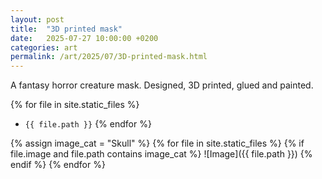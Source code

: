 ```yaml
---
layout: post
title:  "3D printed mask"
date:   2025-07-27 10:00:00 +0200
categories: art
permalink: /art/2025/07/3D-printed-mask.html
---
```

A fantasy horror creature mask. Designed, 3D printed, glued and painted.

{% for file in site.static_files %}
- `{{ file.path }}`
{% endfor %}

{% assign image_cat = "Skull" %}
{% for file in site.static_files %}
  {% if file.image and file.path contains image_cat %}
![Image]({{ file.path }})
  {% endif %}
{% endfor %}
